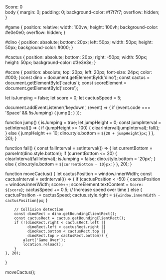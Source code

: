 <!DOCTYPE html>
<html lang="en">
<head>
    <meta charset="UTF-8">
    <meta name="viewport" content="width=device-width, initial-scale=1.0">
    <title>Dino Game</title>
    <link rel="stylesheet" href="style.css">
</head>
<body>
    <div id="game">
        <div id="dino"></div>
        <div id="cactus"></div>
        <div id="score">Score: 0</div>
    </div>
    <script src="script.js"></script>
</body>
</html>
body {
    margin: 0;
    padding: 0;
    background-color: #f7f7f7;
    overflow: hidden;
}

#game {
    position: relative;
    width: 100vw;
    height: 100vh;
    background-color: #e0e0e0;
    overflow: hidden;
}

#dino {
    position: absolute;
    bottom: 20px;
    left: 50px;
    width: 50px;
    height: 50px;
    background-color: #000;
}

#cactus {
    position: absolute;
    bottom: 20px;
    right: -50px;
    width: 50px;
    height: 50px;
    background-color: #3e3e3e;
}

#score {
    position: absolute;
    top: 20px;
    left: 20px;
    font-size: 24px;
    color: #000;
}const dino = document.getElementById('dino');
const cactus = document.getElementById('cactus');
const scoreElement = document.getElementById('score');

let isJumping = false;
let score = 0;
let cactusSpeed = 5;

document.addEventListener('keydown', (event) => {
    if (event.code === 'Space' && !isJumping) {
        jump();
    }
});

function jump() {
    isJumping = true;
    let jumpHeight = 0;
    const jumpInterval = setInterval(() => {
        if (jumpHeight >= 100) {
            clearInterval(jumpInterval);
            fall();
        } else {
            jumpHeight += 10;
            dino.style.bottom = `${20 + jumpHeight}px`;
        }
    }, 20);
}

function fall() {
    const fallInterval = setInterval(() => {
        let currentBottom = parseInt(dino.style.bottom);
        if (currentBottom <= 20) {
            clearInterval(fallInterval);
            isJumping = false;
            dino.style.bottom = '20px';
        } else {
            dino.style.bottom = `${currentBottom - 10}px`;
        }
    }, 20);
}

function moveCactus() {
    let cactusPosition = window.innerWidth;
    const cactusInterval = setInterval(() => {
        if (cactusPosition < -50) {
            cactusPosition = window.innerWidth;
            score++;
            scoreElement.textContent = `Score: ${score}`;
            cactusSpeed += 0.5; // Increase speed over time
        } else {
            cactusPosition -= cactusSpeed;
            cactus.style.right = `${window.innerWidth - cactusPosition}px`;
        }

        // Collision detection
        const dinoRect = dino.getBoundingClientRect();
        const cactusRect = cactus.getBoundingClientRect();
        if (!(dinoRect.right < cactusRect.left || 
              dinoRect.left > cactusRect.right || 
              dinoRect.bottom < cactusRect.top || 
              dinoRect.top > cactusRect.bottom)) {
            alert('Game Over');
            location.reload();
        }
    }, 20);
}

moveCactus();

